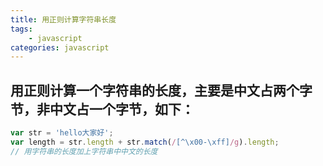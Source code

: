 ```yaml
---
title: 用正则计算字符串长度
tags: 
    - javascript
categories: javascript
---
```


## 用正则计算一个字符串的长度，主要是中文占两个字节，非中文占一个字节，如下：
<!-- more -->

```javascript
var str = 'hello大家好';
var length = str.length + str.match(/[^\x00-\xff]/g).length;
// 用字符串的长度加上字符串中中文的长度
```
